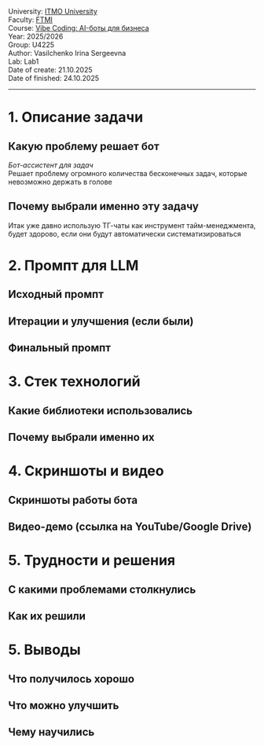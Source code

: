 University: [ITMO University](https://itmo.ru/ru/)  
Faculty: [FTMI](https://ftmi.itmo.ru/)  
Course: [Vibe Coding: AI-боты для бизнеса](https://github.com/itmo-ict-faculty/vibe-coding-for-business)  
Year: 2025/2026  
Group: U4225  
Author: Vasilchenko Irina Sergeevna  
Lab: Lab1  
Date of create: 21.10.2025  
Date of finished: 24.10.2025  
***

# 1. Описание задачи
## Какую проблему решает бот
*Бот-ассистент для задач*  
Решает проблему огромного количества бесконечных задач, которые невозможно держать в голове
## Почему выбрали именно эту задачу
Итак уже давно использую ТГ-чаты как инструмент тайм-менеджмента, будет здорово, если они будут автоматически систематизироваться

# 2. Промпт для LLM

## Исходный промпт
## Итерации и улучшения (если были)
## Финальный промпт

# 3. Стек технологий

## Какие библиотеки использовались
## Почему выбрали именно их

# 4. Скриншоты и видео

## Скриншоты работы бота
## Видео-демо (ссылка на YouTube/Google Drive)

# 5. Трудности и решения

## С какими проблемами столкнулись
## Как их решили

# 5. Выводы

## Что получилось хорошо
## Что можно улучшить
## Чему научились
